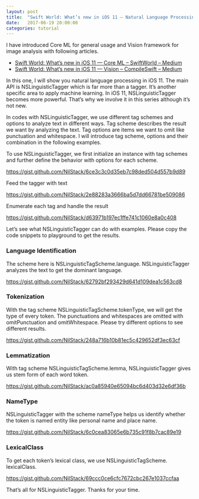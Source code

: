 ```yaml
---
layout: post
title:  "Swift World: What’s new in iOS 11 — Natural Language Processing"
date:   2017-06-19 20:00:00
categories: tutorial
---
```


I have introduced Core ML for general usage and Vision framework for image analysis with following articles.

* [Swift World: What’s new in iOS 11 — Core ML – SwiftWorld – Medium](https://medium.com/@NilStack/whats-new-in-ios-11-core-ml-44555927d750)
* [Swift World: What’s new in iOS 11 — Vision – CompileSwift – Medium](https://medium.com/@NilStack/swift-world-whats-new-in-ios-11-vision-456ba4156bad)

In this one, I will show you natural language processing in iOS 11. The main API is NSLinguisticTagger which is far more than a tagger. It’s another specific area to apply machine learning. In iOS 11, NSLinguisticTagger becomes more powerful. That’s why we involve it in this series although it’s not new.

In codes with NSLinguisticTagger, we use different tag schemes and options to analyze text in different ways. Tag scheme describes the result we want by analyzing the text. Tag options are items we want to omit like punctuation and whitespace. I will introduce tag scheme, options and their combination in the following examples.

To use NSLinguisticTagger, we first initialize an instance with tag schemes and further define the behavior with options for each scheme.

https://gist.github.com/NilStack/6ce3c3c0d35eb7c98ded504d557b9d89

Feed the tagger with text

https://gist.github.com/NilStack/2e88283a3666ba5d7dd66781be509086

Enumerate each tag and handle  the result

https://gist.github.com/NilStack/d63971b197ec1ffe741c1060e8a0c408

Let’s see what NSLinguisticTagger can do with examples. Please copy the code snippets to playground to get the results.

### Language Identification

The scheme here is NSLinguisticTagScheme.language. NSLinguisticTagger analyzes the text to get the dominant language.

https://gist.github.com/NilStack/62792bf293429d641d109dea1c563cd8

### Tokenization

With the tag scheme NSLinguisticTagScheme.tokenType, we will get the type of every token. The punctuations and whitespaces are omitted with omitPunctuation and omitWhitespace. Please try different options to see different results.

https://gist.github.com/NilStack/248a716b10b81ec5c429652df3ec63cf

### Lemmatization

With tag scheme NSLinguisticTagScheme.lemma, NSLinguisticTagger gives us stem form of each word token.

https://gist.github.com/NilStack/ac0a85940e65094bc6d403d32e6df36b

### NameType

NSLinguisticTagger with the scheme nameType helps us identify whether the token is named entity like personal name and place name.  

https://gist.github.com/NilStack/6c0cea83065e6b735c91f8b7cac89e19

### LexicalClass

To get each token’s lexical class, we use  NSLinguisticTagScheme. lexicalClass.

https://gist.github.com/NilStack/69ccc0ce6cfc7672cbc267e1037ccfaa

That’s all for NSLinguisticTagger. Thanks for your time.
